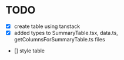 # TODO

- [x] create table using tanstack
- [x] added types to SummaryTable.tsx, data.ts, getColumnsForSummaryTable.ts files
- [] style table